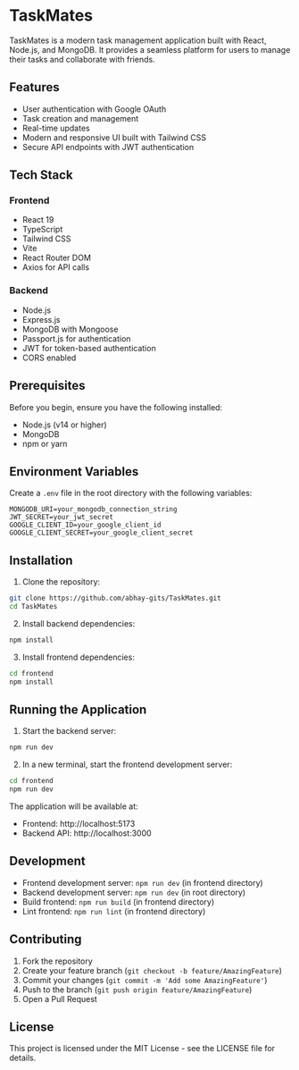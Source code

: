 # TaskMates

TaskMates is a modern task management application built with React, Node.js, and MongoDB. It provides a seamless platform for users to manage their tasks and collaborate with friends.

## Features

- User authentication with Google OAuth
- Task creation and management
- Real-time updates
- Modern and responsive UI built with Tailwind CSS
- Secure API endpoints with JWT authentication

## Tech Stack

### Frontend
- React 19
- TypeScript
- Tailwind CSS
- Vite
- React Router DOM
- Axios for API calls

### Backend
- Node.js
- Express.js
- MongoDB with Mongoose
- Passport.js for authentication
- JWT for token-based authentication
- CORS enabled

## Prerequisites

Before you begin, ensure you have the following installed:
- Node.js (v14 or higher)
- MongoDB
- npm or yarn

## Environment Variables

Create a `.env` file in the root directory with the following variables:
```
MONGODB_URI=your_mongodb_connection_string
JWT_SECRET=your_jwt_secret
GOOGLE_CLIENT_ID=your_google_client_id
GOOGLE_CLIENT_SECRET=your_google_client_secret
```

## Installation

1. Clone the repository:
```bash
git clone https://github.com/abhay-gits/TaskMates.git
cd TaskMates
```

2. Install backend dependencies:
```bash
npm install
```

3. Install frontend dependencies:
```bash
cd frontend
npm install
```

## Running the Application

1. Start the backend server:
```bash
npm run dev
```

2. In a new terminal, start the frontend development server:
```bash
cd frontend
npm run dev
```

The application will be available at:
- Frontend: http://localhost:5173
- Backend API: http://localhost:3000

## Development

- Frontend development server: `npm run dev` (in frontend directory)
- Backend development server: `npm run dev` (in root directory)
- Build frontend: `npm run build` (in frontend directory)
- Lint frontend: `npm run lint` (in frontend directory)

## Contributing

1. Fork the repository
2. Create your feature branch (`git checkout -b feature/AmazingFeature`)
3. Commit your changes (`git commit -m 'Add some AmazingFeature'`)
4. Push to the branch (`git push origin feature/AmazingFeature`)
5. Open a Pull Request

## License

This project is licensed under the MIT License - see the LICENSE file for details. 
